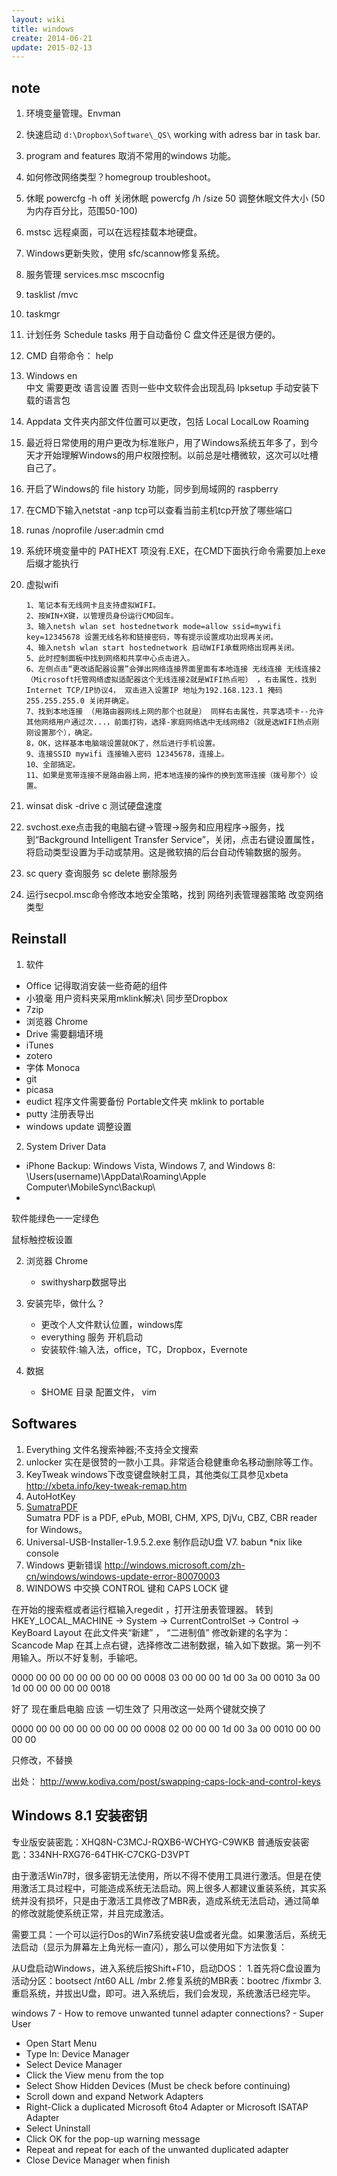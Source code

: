 ```yaml
---
layout: wiki
title: windows
create: 2014-06-21
update: 2015-02-13
---
```

## note
1. 环境变量管理。Envman
2. 快速启动 `d:\Dropbox\Software\_QS\` working with adress bar in task bar.
3. program and features 取消不常用的windows 功能。
4. 如何修改网络类型？homegroup troubleshoot。
5. 休眠
        powercfg -h off 关闭休眠
        powercfg /h /size 50   调整休眠文件大小 (50为内存百分比，范围50-100)

6. mstsc 远程桌面，可以在远程挂载本地硬盘。
7. Windows更新失败，使用 sfc/scannow修复系统。
8. 服务管理 services.msc mscocnfig
9. tasklist /mvc
0. taskmgr
10. 计划任务 Schedule tasks 用于自动备份 C 盘文件还是很方便的。
11. CMD 自带命令： help
12. Windows en   
    中文 需要更改 语言设置 否则一些中文软件会出现乱码
    lpksetup 手动安装下载的语言包
12. Appdata 文件夹内部文件位置可以更改，包括 Local LocalLow Roaming
13. 最近将日常使用的用户更改为标准账户，用了Windows系统五年多了，到今天才开始理解Windows的用户权限控制。以前总是吐槽微软，这次可以吐槽自己了。
14. 开启了Windows的 file history 功能，同步到局域网的 raspberry
15. 在CMD下输入netstat -anp tcp可以查看当前主机tcp开放了哪些端口
16. runas /noprofile /user:admin cmd
17. 系统环境变量中的 PATHEXT 项没有.EXE，在CMD下面执行命令需要加上exe后缀才能执行
18. 虚拟wifi

        1、笔记本有无线网卡且支持虚拟WIFI。 
        2、按WIN+X键，以管理员身份运行CMD回车。
        3、输入netsh wlan set hostednetwork mode=allow ssid=mywifi key=12345678 设置无线名称和链接密码，等有提示设置成功出现再关闭。 
        4、输入netsh wlan start hostednetwork 启动WIFI承载网络出现再关闭。 
        5、此时控制面板中找到网络和共享中心点击进入。 
        6、左侧点击“更改适配器设置”会弹出网络连接界面里面有本地连接 无线连接 无线连接2（Microsoft托管网络虚拟适配器这个无线连接2就是WIFI热点啦） ，右击属性，找到Internet TCP/IP协议4， 双击进入设置IP 地址为192.168.123.1 掩码255.255.255.0 关闭并确定。 
        7、找到本地连接 （用路由器网线上网的那个也就是） 同样右击属性，共享选项卡--允许其他网络用户通过次...，前面打钩，选择-家庭网络选中无线网络2（就是选WIFI热点刚刚设置那个），确定。 
        8，OK，这样基本电脑端设置就OK了，然后进行手机设置。 
        9、连接SSID mywifi 连接输入密码 12345678，连接上。 
        10、全部搞定。 
        11、如果是宽带连接不是路由器上网，把本地连接的操作的换到宽带连接（拨号那个）设置。
19. winsat disk -drive c 测试硬盘速度
20. svchost.exe点击我的电脑右键->管理->服务和应用程序->服务，找到“Background Intelligent Transfer Service”，关闭，点击右键设置属性，将启动类型设置为手动或禁用。这是微软搞的后台自动传输数据的服务。
21. sc query 查询服务 sc delete 删除服务
22. 运行secpol.msc命令修改本地安全策略，找到 网络列表管理器策略 改变网络类型 

## Reinstall
1. 软件
  - Office 记得取消安装一些奇葩的组件
  - 小狼毫 用户资料夹采用mklink解决\ 同步至Dropbox
  - 7zip
  - 浏览器 Chrome
  - Drive 需要翻墙环境
  - iTunes
  - zotero
  - 字体 Monoca
  - git
  - picasa
  - eudict 程序文件需要备份 Portable文件夹 mklink to portable
  - putty 注册表导出
  - windows update 调整设置
2. System Driver Data
  - iPhone Backup: Windows Vista, Windows 7, and Windows 8: \Users\(username)\AppData\Roaming\Apple Computer\MobileSync\Backup\
  - 
软件能绿色一一定绿色

鼠标触控板设置


2. 浏览器 Chrome
   - swithysharp数据导出

3. 安装完毕，做什么？
   - 更改个人文件默认位置，windows库
   - everything 服务 开机启动
   - 安装软件:输入法，office，TC，Dropbox，Evernote
4. 数据
   - $HOME 目录 配置文件， vim


## Softwares
1. Everything
文件名搜索神器;不支持全文搜索
2. unlocker
实在是很赞的一款小工具。非常适合稳健重命名移动删除等工作。
3. KeyTweak
windows下改变键盘映射工具，其他类似工具参见xbeta
http://xbeta.info/key-tweak-remap.htm
4. AutoHotKey
5. [SumatraPDF](http://blog.kowalczyk.info/software/sumatrapdf/free-pdf-reader.html)  
   Sumatra PDF is a PDF, ePub, MOBI, CHM, XPS, DjVu, CBZ, CBR reader for Windows。  
6. Universal-USB-Installer-1.9.5.2.exe 制作启动U盘
V7. babun  \*nix like console
7. Windows 更新错误 http://windows.microsoft.com/zh-cn/windows/windows-update-error-80070003
8. WINDOWS 中交换 CONTROL 键和 CAPS LOCK 键

在开始的搜索框或者运行框输入regedit ，打开注册表管理器。
转到  HKEY_LOCAL_MACHINE -> System -> CurrentControlSet -> Control -> KeyBoard Layout
在此文件夹“新建” ， “二进制值”
修改新建的名字为：Scancode Map
在其上点右键，选择修改二进制数据，输入如下数据。第一列不用输入。所以不好复制，手输吧。

0000 00 00 00 00 00 00 00 00
0008 03 00 00 00 1d 00 3a 00
0010 3a 00 1d 00 00 00 00 00
0018

好了 现在重启电脑 应该  一切生效了 只用改这一处两个键就交换了

0000 00 00 00 00 00 00 00 00
0008 02 00 00 00 1d 00 3a 00
0010 00 00 00 00

只修改，不替换

出处： http://www.kodiva.com/post/swapping-caps-lock-and-control-keys

## Windows 8.1 安装密钥
专业版安装密匙：XHQ8N-C3MCJ-RQXB6-WCHYG-C9WKB 
普通版安装密匙：334NH-RXG76-64THK-C7CKG-D3VPT

由于激活Win7时，很多密钥无法使用，所以不得不使用工具进行激活。但是在使用激活工具过程中，可能造成系统无法启动。网上很多人都建议重装系统，其实系统并没有损坏，只是由于激活工具修改了MBR表，造成系统无法启动，通过简单的修改就能使系统正常，并且完成激活。
 
需要工具：一个可以运行Dos的Win7系统安装U盘或者光盘。如果激活后，系统无法启动（显示为屏幕左上角光标一直闪），那么可以使用如下方法恢复：

从U盘启动Windows，进入系统后按Shift+F10，启动DOS：
1.首先将C盘设置为活动分区：bootsect /nt60 ALL /mbr
2.修复系统的MBR表：bootrec /fixmbr
3.重启系统，并拔出U盘，即可。进入系统后，我们会发现，系统激活已经完毕。


windows 7 - How to remove unwanted tunnel adapter connections? - Super User
  * Open Start Menu
  * Type In: Device Manager
  * Select Device Manager
  * Click the View menu from the top
  * Select Show Hidden Devices (Must be check before continuing)
  * Scroll down and expand Network Adapters
  * Right-Click a duplicated Microsoft 6to4 Adapter or Microsoft ISATAP Adapter 
  * Select Uninstall
  * Click OK for the pop-up warning message
  * Repeat and repeat for each of the unwanted duplicated adapter
  * Close Device Manager when finish


